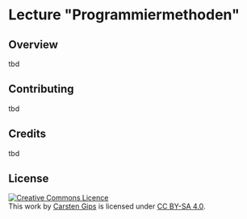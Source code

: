 # Lecture "Programmiermethoden"

## Overview

tbd


## Contributing

tbd


## Credits

tbd


## License

<!-- https://creativecommons.org/choose/ -->
<a rel="license" href="http://creativecommons.org/licenses/by-sa/4.0/"><img alt="Creative Commons Licence" style="border-width:0" src="https://i.creativecommons.org/l/by-sa/4.0/88x31.png" /></a><br />This work by <a xmlns:cc="http://creativecommons.org/ns#" href="https://github.com/cagix" property="cc:attributionName" rel="cc:attributionURL">Carsten Gips</a> is licensed under <a rel="license" href="http://creativecommons.org/licenses/by-sa/4.0/">CC BY-SA 4.0</a>.
